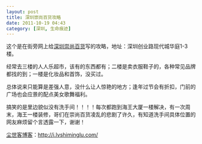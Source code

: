 ```yaml
---
layout: post
title: 深圳崇尚百货攻略
date: 2011-10-19 04:43
category: [深圳, 生命痕迹]
---
```

这个是在街旁网上给<a href="http://jiepang.com/venue/406AEDE0630361BA" target="_blank">深圳崇尚百货</a>写的攻略，地址：深圳创业路现代城华庭1-3楼。

经常去三楼的人人乐超市，该有的东西都有；二楼是卖衣服鞋子的，各种常见品牌都找的到；一楼是化妆品和首饰，没买过。

总体说来只能算是差强人意，没什么让人惊艳的地方；逢年过节会有折扣，门前的广场也会应景的配点美女歌舞福利。

搞笑的是里边貌似没有洗手间！！！！每次都跑到海王大厦一楼解决，有一次周末，海王一楼装修，哥们在崇尚百货凌乱的悲剧了许久，有知道洗手间具体位置的网友麻烦留个言透露一下，谢谢！

<a href="http://i.lvshiminglu.com/">尘世客博客</a>：<a href="http://i.lvshiminglu.com/">http://i.lvshiminglu.com/</a>

